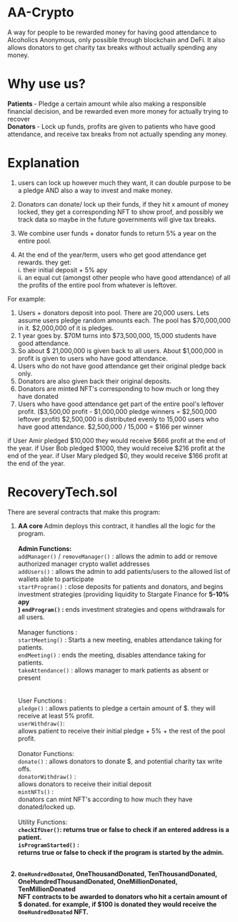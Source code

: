 # AA-Crypto <br/>
A way for people to be rewarded money for having good attendance to Alcoholics Anonymous, only possible through blockchain and DeFi. It also allows donators to get charity tax breaks without actually spending any money.<br/>

# Why use us? <br/>
<b> Patients </b> - Pledge a certain amount while also making a responsible financial decision, and be rewarded even more money for actually trying to recover <br/>
<b> Donators </b> - Lock up funds, profits are given to patients who have good attendance, and receive tax breaks from not actually spending any money.

# Explanation <br/>
1. users can lock up however much they want, it can double purpose to be a pledge AND also a way to invest and make money. 

2. Donators can donate/ lock up their funds, if they hit x amount of money locked, they get a corresponding NFT to show proof, and possibly we track data so maybe in the future governments will give tax breaks.

3. We combine user funds + donator funds to return 5% a year on the entire pool.

4. At the end of the year/term, users who get good attendance get rewards. 
they get: <br/>
     i. their initial deposit + 5% apy <br/>
     ii. an equal cut (amongst other people who have good attendance) of all the profits of the entire pool from whatever is leftover. <br/>

For example: 
 1. Users + donators deposit into pool. There are 20,000 users. Lets assume users pledge random amounts each. The pool has $70,000,000 in it. $2,000,000 of it is pledges.
2. 1 year goes by. $70M turns into $73,500,000,   15,000 students have good attendance.
3. So about $  21,000,000  is given back to all users. About $1,000,000 in profit is given to users who have good attendance. 
4. Users who do not have good attendance get their original pledge back only.
5. Donators are also given back their original deposits.
6. Donators are minted NFT's corresponding to how much or long they have donated
7. Users who have good attendance get part of the entire pool's leftover profit. 
($3,500,00 profit - $1,000,000 pledge winners = $2,500,000 leftover profit)
$2,500,000 is distributed evenly to 15,000 users who have good attendance.
$2,500,000 / 15,000 = $166 per winner

if User Amir pledged $10,000 they would receive $666 profit at the end of the year.
if User Bob pledged $1000, they would receive $216 profit at the end of the year.
if User Mary pledged $0, they would receive $166 profit at the end of the year. 


# RecoveryTech.sol <br/>
There are several contracts that make this program: <br/>
1. <b>AA core </b>
Admin deploys this contract, it handles all the logic for the program. <br/><br/>
__<b>Admin Functions:</b>__ <br/>
`addManager()` / `removeManager()`</b> : allows the admin to add or remove authorized manager crypto wallet addresses <br/>
`addUsers()` :</b> allows the admin to add patients/users to the allowed list of wallets able to participate <br/>
`startProgram()` : </b> close deposits for patients and donators, and begins investment strategies (providing liquidity to Stargate Finance for <b>5-10% apy <br/>)
`endProgram()` : </b> ends investment strategies and opens withdrawals for all users. <br/> <br/>
 Manager functions : </b> <br/>
 `startMeeting()` : </b> Starts a new meeting, enables attendance taking for patients. <br/>
 `endMeeting()` : </b> ends the meeting, disables attendance taking for patients. <br/>
 `takeAttendance()` : </b> allows manager to mark patients as absent or present <br/> <br/> <br/>
 User Functions : </b> <br/>
 `pledge()` :</b> allows patients to pledge a certain amount of $. they will receive at least 5% profit.<br/>
 `userWithdraw()`: <br/> allows patient to receive their initial pledge + 5% + the rest of the pool profit. <br/> <br/>
Donator Functions: </b> <br/>
 `donate()` : </b> allows donators to donate $, and potential charity tax write offs. <br/>
 `donatorWithdraw()` : <br/> allows donators to receive their initial deposit <br/>
 `mintNFTs()` : <br/> donators can mint NFT's according to how much they have donated/locked up. <br/> <br/>
 Utility Functions: <b> <br/>
 `checkIfUser()`: returns true or false to check if an entered address is a patient. <br/>
 `isProgramStarted()` : <br/> returns true or false to check if the program is started by the admin. <br/> <br/>

2. <b> `OneHundredDonated`, OneThousandDonated, TenThousandDonated, OneHundredThousandDonated, OneMillionDonated, TenMillionDonated </b> <br/>
NFT contracts to be awarded to donators who hit a certain amount of $ donated. for example, if $100 is donated they would receive the `OneHundredDonated` NFT.






